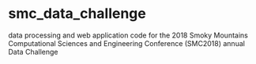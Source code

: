 # smc_data_challenge
data processing and web application code for the 2018 Smoky Mountains Computational Sciences and Engineering Conference (SMC2018) annual Data Challenge 
